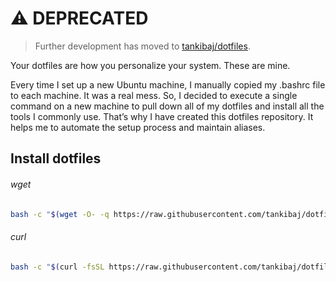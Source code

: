 # ⚠️  DEPRECATED

> Further development has moved to [tankibaj/dotfiles](https://github.com/tankibaj/dotfiles).




Your dotfiles are how you personalize your system. These are mine.

Every time I set up a new Ubuntu machine, I manually copied my .bashrc file to each machine. It was a real mess. So, I decided to execute a single command on a new machine to pull down all of my dotfiles and install all the tools I commonly use. That’s why I have created this dotfiles repository. It helps me to automate the setup process and maintain aliases.


## Install dotfiles

###### wget

```bash
bash -c "$(wget -O- -q https://raw.githubusercontent.com/tankibaj/dotfiles-ubuntu/main/install.sh)"
```

###### curl

```bash
bash -c "$(curl -fsSL https://raw.githubusercontent.com/tankibaj/dotfiles-ubuntu/main/install.sh)"
```
